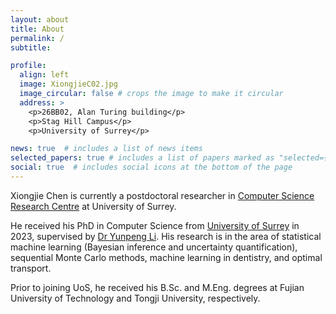 ```yaml
---
layout: about
title: About
permalink: /
subtitle: 

profile:
  align: left
  image: XiongjieC02.jpg
  image_circular: false # crops the image to make it circular
  address: >
    <p>26BB02, Alan Turing building</p>
    <p>Stag Hill Campus</p>
    <p>University of Surrey</p>

news: true  # includes a list of news items
selected_papers: true # includes a list of papers marked as "selected={true}"
social: true  # includes social icons at the bottom of the page
---
```


Xiongjie Chen is currently a postdoctoral researcher in [Computer Science Research Centre](https://www.surrey.ac.uk/computer-science-research-centre) at University of Surrey. 

He received his PhD in Computer Science from [University of Surrey](https://www.surrey.ac.uk/) in 2023, supervised by [Dr Yunpeng Li](https://www.surrey.ac.uk/people/yunpeng-li). His research is in the area of statistical machine learning (Bayesian inference and uncertainty quantification), sequential Monte Carlo methods, machine learning in dentistry, and optimal transport.

Prior to joining UoS, he received his B.Sc. and M.Eng. degrees at Fujian University of Technology and Tongji University, respectively.


